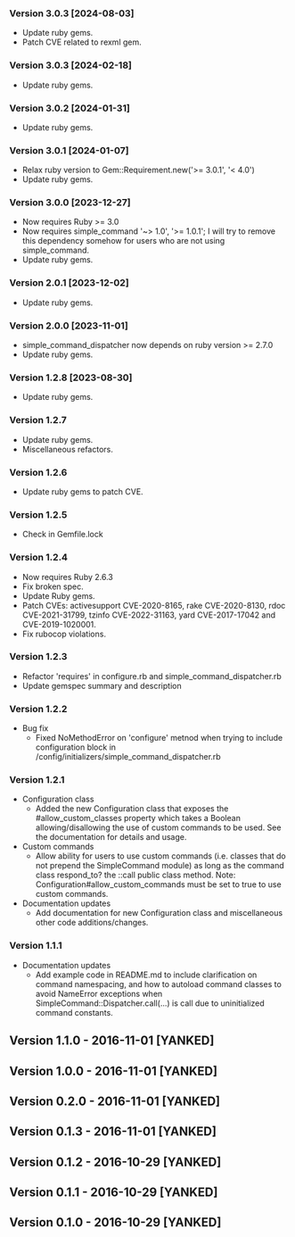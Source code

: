 ### Version 3.0.3 [2024-08-03]
* Update ruby gems.
* Patch CVE related to rexml gem.
### Version 3.0.3 [2024-02-18]
* Update ruby gems.
### Version 3.0.2 [2024-01-31]
* Update ruby gems.
### Version 3.0.1 [2024-01-07]
* Relax ruby version to Gem::Requirement.new('>= 3.0.1', '< 4.0')
* Update ruby gems.
### Version 3.0.0 [2023-12-27]
* Now requires Ruby >= 3.0
* Now requires simple_command '~> 1.0', '>= 1.0.1'; I will try to remove this dependency somehow for users who are not using simple_command.
* Update ruby gems.
### Version 2.0.1 [2023-12-02]
* Update ruby gems.
### Version 2.0.0 [2023-11-01]
* simple_command_dispatcher now depends on ruby version >= 2.7.0
* Update ruby gems.
### Version 1.2.8 [2023-08-30]
* Update ruby gems.
### Version 1.2.7
* Update ruby gems.
* Miscellaneous refactors.
### Version 1.2.6
* Update ruby gems to patch CVE.
### Version 1.2.5
* Check in Gemfile.lock
### Version 1.2.4
* Now requires Ruby 2.6.3
* Fix broken spec.
* Update Ruby gems.
* Patch CVEs: activesupport CVE-2020-8165, rake CVE-2020-8130, rdoc CVE-2021-31799, tzinfo CVE-2022-31163, yard CVE-2017-17042 and CVE-2019-1020001.
* Fix rubocop violations.
### Version 1.2.3
* Refactor 'requires' in configure.rb and simple_command_dispatcher.rb
* Update gemspec summary and description
### Version 1.2.2
* Bug fix
  * Fixed NoMethodError on 'configure' metnod when trying to include configuration block in /config/initializers/simple_command_dispatcher.rb
### Version 1.2.1
* Configuration class
  * Added the new Configuration class that exposes the #allow_custom_classes property which takes a Boolean allowing/disallowing the use of custom commands to be used. See the documentation for details and usage.
* Custom commands
  * Allow ability for users to use custom commands (i.e. classes that do not prepend the SimpleCommand module) as long as the command class respond_to? the ::call public class method. Note: Configuration#allow_custom_commands must be set to true to use custom commands.
* Documentation updates
  * Add documentation for new Configuration class and miscellaneous other code additions/changes.

### Version 1.1.1
* Documentation updates
  * Add example code in README.md to include clarification on command namespacing, and how to autoload command classes to avoid NameError exceptions when SimpleCommand::Dispatcher.call(...) is call due to uninitialized command constants.

## Version 1.1.0 - 2016-11-01 [YANKED]
## Version 1.0.0 - 2016-11-01 [YANKED]
## Version 0.2.0 - 2016-11-01 [YANKED]
## Version 0.1.3 - 2016-11-01 [YANKED]
## Version 0.1.2 - 2016-10-29 [YANKED]
## Version 0.1.1 - 2016-10-29 [YANKED]
## Version 0.1.0 - 2016-10-29 [YANKED]

